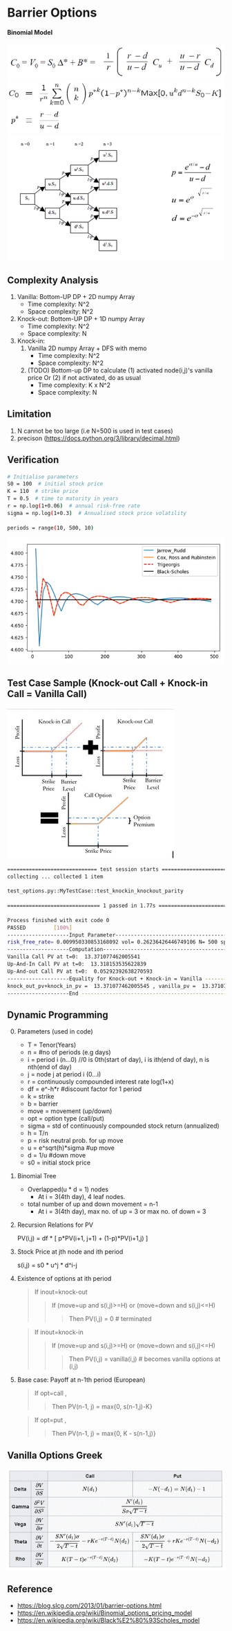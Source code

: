# Barrier Options

#### Binomial Model
![Alt text](images/binomial/options_formula_1.GIF?raw=true "Call Options PV Discounted from last period")
![Alt text](images/binomial/options_formula_2.GIF?raw=true "Call Options Price At Day 0")
![Alt text](images/binomial/options_formula_3.GIF?raw=true "Binomial Tree")

## Complexity Analysis
1. Vanilla: Bottom-UP DP + 2D numpy Array
   * Time complexity: N^2
   * Space complexity: N^2
2. Knock-out: Bottom-UP DP + 1D numpy Array
   * Time complexity: N^2
   * Space complexity: N
3. Knock-in: 
   1. Vanilla 2D numpy Array + DFS with memo
      * Time complexity: N^2 
      * Space complexity: N^2
   2. (TODO) Bottom-up DP to calculate (1) activated node(i,j)'s vanilla price Or (2) if not activated, do as usual 
      * Time complexity: K x N^2
      * Space complexity: N
   
## Limitation
1. N cannot be too large (i.e N=500 is used in test cases)
2. precison (https://docs.python.org/3/library/decimal.html)

## Verification
```bash
# Initialise parameters
S0 = 100  # initial stock price
K = 110  # strike price
T = 0.5  # time to maturity in years
r = np.log(1+0.06)  # annual risk-free rate
sigma = np.log(1+0.3)  # Annualised stock price volatility

periods = range(10, 500, 10) 
```
![Alt text](images/test/convergence_to_bs.GIF?raw=true "Comparison")

## Test Case Sample (Knock-out Call + Knock-in Call = Vanilla Call)
![Alt text](images/binomial/options_formula_4.GIF?raw=true "Parity")

```bash
============================= test session starts =============================
collecting ... collected 1 item

test_options.py::MyTestCase::test_knockin_knockout_parity 

============================== 1 passed in 1.77s ==============================

Process finished with exit code 0
PASSED         [100%]
--------------------Input Parameter-----------------------------------------------------------
risk_free_rate= 0.009950330853168092 vol= 0.26236426446749106 N= 500 spot= 100.0 K= 95.0 T= 1.0 H= 105.0 shares= 1
--------------------Computation---------------------------------------------------------------
Vanilla Call PV at t=0:  13.371077462005541
Up-And-In Call PV at t=0:  13.318153535622839
Up-And-out Call PV at t=0:  0.05292392638270593
--------------------Equality for Knock-out + Knock-in = Vanilla --------------------------
knock_out_pv+knock_in_pv =  13.371077462005545 , vanilla_pv =  13.371077462005541 BS_Model= 13.370147046851775
--------------------End ------------------------------------------------------------------

```

## Dynamic Programming
0. Parameters (used in code)

    * T = Tenor(Years)
    * n = #no of periods (e.g days)
    * i = period i (n...0) //0 is 0th(start of day), i is ith(end of day), n is nth(end of day)
    * j = node j at period i (0...i)
    * r = continuously compounded interest rate log(1+x)
    * df = e^-h*r  #discount factor for 1 period
    * k = strike
    * b = barrier
    * move = movement (up/down)
    * opt = option type  (call/put)
    * sigma = std of continuously compounded stock return (annualized)
    * h = T/n
    * p = risk neutral prob. for up move
    * u = e^sqrt(h)*sigma  #up move
    * d = 1/u              #down move
    * s0 = initial stock price

1. Binomial Tree

    * Overlapped(u * d = 1) nodes  
        * At i = 3(4th day), 4 leaf nodes.
    * total number of up and down movement = n-1
        * At i = 3(4th day), max no. of up = 3 or max no. of down = 3

2. Recursion Relations for PV

   PV(i,j) = df * [ p*PV(i+1, j+1) + (1-p)*PV(i+1,j) ]

3. Stock Price at jth node and ith period

   s(i,j) = s0 * u^j * d^i-j

4. Existence of options at ith period
   > If inout=knock-out 
   >> If (move=up and s(i,j)>=H) or (move=down and s(i,j)<=H)  
   >>> Then PV(i,j) = 0 # terminated
   
   >If inout=knock-in
   >> If (move=up and s(i,j)>=H) or (move=down and s(i,j)<=H)
   >>> Then PV(i,j) = vanilla(i,j) # becomes vanilla options at (i,j)

6. Base case: Payoff at n-1th period (European)
   > If opt=call , 
   >> Then PV(n-1, j) = max{0, s(n-1,j)-K}
   
   > If opt=put , 
   >> Then PV(n-1, j) = max{0, K - s(n-1,j)}

## Vanilla Options Greek
![Alt text](images/blacksholes/greek.GIF?raw=true "Greek")

## Reference
 * https://blog.slcg.com/2013/01/barrier-options.html
 * https://en.wikipedia.org/wiki/Binomial_options_pricing_model
 * https://en.wikipedia.org/wiki/Black%E2%80%93Scholes_model


